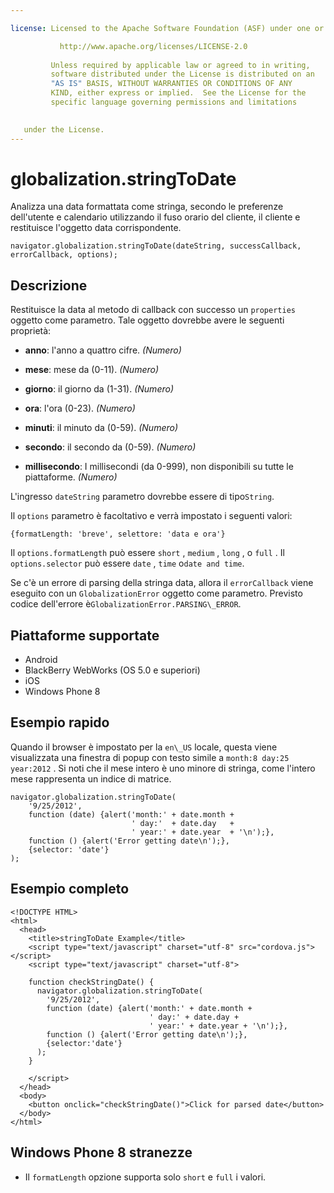 ```yaml
---

license: Licensed to the Apache Software Foundation (ASF) under one or more contributor license agreements. See the NOTICE file distributed with this work for additional information regarding copyright ownership. The ASF licenses this file to you under the Apache License, Version 2.0 (the "License"); you may not use this file except in compliance with the License. You may obtain a copy of the License at

           http://www.apache.org/licenses/LICENSE-2.0
    
         Unless required by applicable law or agreed to in writing,
         software distributed under the License is distributed on an
         "AS IS" BASIS, WITHOUT WARRANTIES OR CONDITIONS OF ANY
         KIND, either express or implied.  See the License for the
         specific language governing permissions and limitations
    

   under the License.
---
```


# globalization.stringToDate

Analizza una data formattata come stringa, secondo le preferenze dell'utente e calendario utilizzando il fuso orario del cliente, il cliente e restituisce l'oggetto data corrispondente.

    navigator.globalization.stringToDate(dateString, successCallback, errorCallback, options);
    

## Descrizione

Restituisce la data al metodo di callback con successo un `properties` oggetto come parametro. Tale oggetto dovrebbe avere le seguenti proprietà:

*   **anno**: l'anno a quattro cifre. *(Numero)*

*   **mese**: mese da (0-11). *(Numero)*

*   **giorno**: il giorno da (1-31). *(Numero)*

*   **ora**: l'ora (0-23). *(Numero)*

*   **minuti**: il minuto da (0-59). *(Numero)*

*   **secondo**: il secondo da (0-59). *(Numero)*

*   **millisecondo**: I millisecondi (da 0-999), non disponibili su tutte le piattaforme. *(Numero)*

L'ingresso `dateString` parametro dovrebbe essere di tipo`String`.

Il `options` parametro è facoltativo e verrà impostato i seguenti valori:

    {formatLength: 'breve', selettore: 'data e ora'}
    

Il `options.formatLength` può essere `short` , `medium` , `long` , o `full` . Il `options.selector` può essere `date` , `time` o`date and
time`.

Se c'è un errore di parsing della stringa data, allora il `errorCallback` viene eseguito con un `GlobalizationError` oggetto come parametro. Previsto codice dell'errore è`GlobalizationError.PARSING\_ERROR`.

## Piattaforme supportate

*   Android
*   BlackBerry WebWorks (OS 5.0 e superiori)
*   iOS
*   Windows Phone 8

## Esempio rapido

Quando il browser è impostato per la `en\_US` locale, questa viene visualizzata una finestra di popup con testo simile a `month:8 day:25 year:2012` . Si noti che il mese intero è uno minore di stringa, come l'intero mese rappresenta un indice di matrice.

    navigator.globalization.stringToDate(
        '9/25/2012',
        function (date) {alert('month:' + date.month +
                               ' day:'  + date.day   +
                               ' year:' + date.year  + '\n');},
        function () {alert('Error getting date\n');},
        {selector: 'date'}
    );
    

## Esempio completo

    <!DOCTYPE HTML>
    <html>
      <head>
        <title>stringToDate Example</title>
        <script type="text/javascript" charset="utf-8" src="cordova.js"></script>
        <script type="text/javascript" charset="utf-8">
    
        function checkStringDate() {
          navigator.globalization.stringToDate(
            '9/25/2012',
            function (date) {alert('month:' + date.month +
                                   ' day:' + date.day +
                                   ' year:' + date.year + '\n');},
            function () {alert('Error getting date\n');},
            {selector:'date'}
          );
        }
    
        </script>
      </head>
      <body>
        <button onclick="checkStringDate()">Click for parsed date</button>
      </body>
    </html>
    

## Windows Phone 8 stranezze

*   Il `formatLength` opzione supporta solo `short` e `full` i valori.
